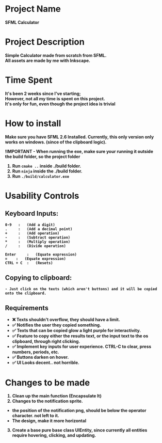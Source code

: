 # Project Name
<b>SFML Calculator<b>

# Project Description
Simple Calculator made from scratch from SFML. <br>
All assets are made by me with Inkscape.

# Time Spent
It's been 2 weeks since I've starting; <br>
However, not all my time is spent on this project. <br> 
It's only for fun, even though the project idea is trivial

# How to install
Make sure you have SFML 2.6 Installed. Currently, 
this only version only works on windows. (since of the clipboard logic).

!IMPORTANT - When running the exe, make sure your running it outside the build folder, so the project folder

1. Run `cmake ..` inside ./build folder.
2. Run `ninja` inside the ./build folder.
3. Run `./build/calculator.exe`

# Usability Controls

## Keyboard Inputs:
    0-9   :   (Add a digit)     
    .     :   (Add a decimal point)    
    +     :   (Add operation)      
    -     :   (Subtract operation)
    *     :   (Multiply operation)
    /     :   (Divide operation)
    
    Enter     :   (Equate expression)
    =    :   (Equate expression)           
    CTRL + C  :   (Resets)        

## Copying to clipboard:

    - Just click on the texts (which aren't buttons) and it will be copied onto the clipboard.

## Requirements
- ❌ Texts shouldn't overflow, they should have a limit.
- ✅ Notifies the user they copied something.
- ✅ Texts that can be copied glow a light purple for interactivity.
- ✅ Feature to copy either the results text, or the input text to the os clipboard, through right clicking.
- ✅ Implement key inputs for user experience. CTRL-C to clear, press numbers, periods, etc.
- ✅ Buttons darken on hover.
- ✅ UI Looks decent.. not horrible.

# Changes to be made
1. Clean up the main function (Encapsulate It) 
2. Changes to the notification sprite.
  - the position of the notification png, should be below the operator character. not left to it.
  - The design, make it more horizontal
3. Create a base pure base class UIEntity, since currently all entities require hovering, clicking, and updating.